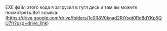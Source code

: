 EXE файл этого кода я загрузил в гугл диск и там вы можете посмотреть.Вот ссылка:
(https://drive.google.com/drive/folders/1c0R8V0knad2RtYsqt0l1d8dYKp5QU7fr?usp=drive_link)
